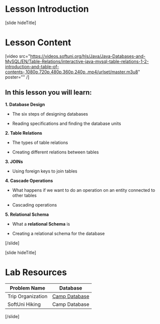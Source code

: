 # Lesson Introduction

[slide hideTitle]

# Lesson Content

[video src="https://videos.softuni.org/hls/Java/Java-Databases-and-MySQL/EN/Table-Relations/interactive-java-mysql-table-relations-1-2-introduction-and-table-of-contents-,1080p,720p,480p,360p,240p,.mp4/urlset/master.m3u8" poster="" /]

## In this lesson you will learn:

**1. Database Design**

- The six steps of designing databases

- Reading specifications and finding the database units

**2. Table Relations**

- The types of table relations

- Creating different relations between tables

**3. JOINs**

- Using foreign keys to join tables

**4. Cascade Operations**

- What happens if we want to do an operation on an entity connected to other tables

- Cascading operations

**5. Relational Schema**

- What a **relational Schema** is

- Creating a relational schema for the database

[/slide]


[slide hideTitle]
# Lab Resources

|**Problem Name**|**Database**|
|---|---|
|Trip Organization|[Camp Database](https://videos.softuni.org/resources/java/java-mysql/camp_db_table_relations.zip)|
|SoftUni Hiking|Camp Database|

[/slide]